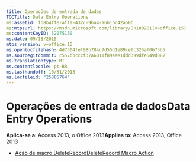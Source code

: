 ```yaml
---
title: Operações de entrada de dados
TOCTitle: Data Entry Operations
ms:assetid: fb8b4ffe-affa-432c-9ba4-a6b1bc42a58b
ms:mtpsurl: https://msdn.microsoft.com/library/Dn180201(v=office.15)
ms:contentKeyID: 52075150
ms.date: 09/18/2015
mtps_version: v=office.15
ms.openlocfilehash: 4d7304fef98b784c7d55d1e89cefc326af0675b5
ms.sourcegitcommit: c557bbcccf37a6011f89aae1ddd399dfe549d087
ms.translationtype: MT
ms.contentlocale: pt-BR
ms.lasthandoff: 10/31/2018
ms.locfileid: "25886764"
---
```

# <a name="data-entry-operations"></a><span data-ttu-id="af2e5-102">Operações de entrada de dados</span><span class="sxs-lookup"><span data-stu-id="af2e5-102">Data Entry Operations</span></span>


<span data-ttu-id="af2e5-103">**Aplica-se a**: Access 2013, o Office 2013</span><span class="sxs-lookup"><span data-stu-id="af2e5-103">**Applies to**: Access 2013, Office 2013</span></span>



  - [<span data-ttu-id="af2e5-104">Ação de macro DeleteRecord</span><span class="sxs-lookup"><span data-stu-id="af2e5-104">DeleteRecord Macro Action</span></span>](deleterecord-macro-action.md)

